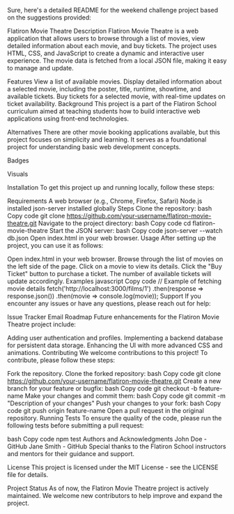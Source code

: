 
Sure, here's a detailed README for the weekend challenge project based on the suggestions provided:

Flatiron Movie Theatre
Description
Flatiron Movie Theatre is a web application that allows users to browse through a list of movies, view detailed information about each movie, and buy tickets. The project uses HTML, CSS, and JavaScript to create a dynamic and interactive user experience. The movie data is fetched from a local JSON file, making it easy to manage and update.

Features
View a list of available movies.
Display detailed information about a selected movie, including the poster, title, runtime, showtime, and available tickets.
Buy tickets for a selected movie, with real-time updates on ticket availability.
Background
This project is a part of the Flatiron School curriculum aimed at teaching students how to build interactive web applications using front-end technologies.

Alternatives
There are other movie booking applications available, but this project focuses on simplicity and learning. It serves as a foundational project for understanding basic web development concepts.

Badges


Visuals

Installation
To get this project up and running locally, follow these steps:

Requirements
A web browser (e.g., Chrome, Firefox, Safari)
Node.js installed
json-server installed globally
Steps
Clone the repository:
bash
Copy code
git clone https://github.com/your-username/flatiron-movie-theatre.git
Navigate to the project directory:
bash
Copy code
cd flatiron-movie-theatre
Start the JSON server:
bash
Copy code
json-server --watch db.json
Open index.html in your web browser.
Usage
After setting up the project, you can use it as follows:

Open index.html in your web browser.
Browse through the list of movies on the left side of the page.
Click on a movie to view its details.
Click the "Buy Ticket" button to purchase a ticket. The number of available tickets will update accordingly.
Examples
javascript
Copy code
// Example of fetching movie details
fetch('http://localhost:3000/films/1')
    .then(response => response.json())
    .then(movie => console.log(movie));
Support
If you encounter any issues or have any questions, please reach out for help:

Issue Tracker
Email
Roadmap
Future enhancements for the Flatiron Movie Theatre project include:

Adding user authentication and profiles.
Implementing a backend database for persistent data storage.
Enhancing the UI with more advanced CSS and animations.
Contributing
We welcome contributions to this project! To contribute, please follow these steps:

Fork the repository.
Clone the forked repository:
bash
Copy code
git clone https://github.com/your-username/flatiron-movie-theatre.git
Create a new branch for your feature or bugfix:
bash
Copy code
git checkout -b feature-name
Make your changes and commit them:
bash
Copy code
git commit -m "Description of your changes"
Push your changes to your fork:
bash
Copy code
git push origin feature-name
Open a pull request in the original repository.
Running Tests
To ensure the quality of the code, please run the following tests before submitting a pull request:

bash
Copy code
npm test
Authors and Acknowledgments
John Doe - GitHub
Jane Smith - GitHub
Special thanks to the Flatiron School instructors and mentors for their guidance and support.

License
This project is licensed under the MIT License - see the LICENSE file for details.

Project Status
As of now, the Flatiron Movie Theatre project is actively maintained. We welcome new contributors to help improve and expand the project.
